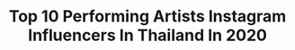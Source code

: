 ---
title: Top 10 Performing Artists Instagram Influencers In Thailand In 2020
description: >-
  Find top performing artists Instagram influencers in Thailand in 2020. Most popular hashtags: #quarantine #quarantinelife #thailand #covid.
platform: Instagram
profiles:
  - username: "lotte_thakorn"
    fullname: >-
      Lotte Thakorn ( ล็อตเต้ )
    location: "Thailand"
    followers: 132515
    engagement: 1150
    commentsToLikes: 0.009393
    id: ck5hcvp4ck7i70i11ry64az0o
    verified: false
    hashtags: "#loveatfirstsight, #lottesings, #venice, #partygirls"
  - username: "ssingss"
    fullname: >-
      Harit Cheewagaroon
    location: "Thailand"
    followers: 1463822
    engagement: 864
    commentsToLikes: 0.007151
    id: ck0tvajidakv00i19xvdw3cwn
    verified: true
    hashtags: "#istayhomefor, #whoareyouep4, #whoareyouep6, #oichiclub"
  - username: "peakpeemapol"
    fullname: >-
      Peemapol Panichtamrong
    location: "Thailand"
    followers: 678636
    engagement: 670
    commentsToLikes: 0.006272
    id: ck0tuuees8plf0i19t0n8vuzy
    verified: false
    hashtags: "#milrerun, #lazadathailand, #issuexlazada, #copyabangkok"
  - username: "puimekster"
    fullname: >-
      𝐏𝐮𝐢𝐦𝐞𝐤 (ปุยเมฆ) ☁️
    location: "Thailand"
    followers: 734485
    engagement: 1321
    commentsToLikes: 0.006141
    id: ck5hcvsbjk7z50i113ukfe6ou
    verified: true
    hashtags: "#happyaprilfoolsday, #whoareyou, #whoareyouep1, #carin"
  - username: "gemsstone"
    fullname: >-
      CHINNAKRIT TANASONTERACH
    location: "Thailand"
    followers: 33502
    engagement: 885
    commentsToLikes: 0.009043
    id: ck6tud64ifnp50j71ff5xpuml
    verified: false
    hashtags: "#getcloser, #enoflove, #hourglasscosmeticsthailand, #veilcollection"
  - username: "ms.curvylicious"
    fullname: >-
      | SWATI SRIVASTAVA |
    location: "Thailand"
    followers: 41421
    engagement: 146
    commentsToLikes: 0.075634
    id: ck0w051umcey00i19r2e8t873
    verified: false
    hashtags: "#throwback, #spiritualhealer, #acting, #corona"
  - username: "perthkvsr"
    fullname: >-
      Veerinsara.🌷
    location: "Thailand"
    followers: 394872
    engagement: 1475
    commentsToLikes: 0.004145
    id: ck0vx5q6nx9qu0i19xg477u0r
    verified: false
    hashtags: "#shopeefromhome, #shopeeth, #shopeeth55, #shopeethbrandsfestival"
  - username: "aniqausmanofficial"
    fullname: >-
      Aniqa Usman 🧿
    location: "Thailand"
    followers: 26869
    engagement: 134
    commentsToLikes: 0.099165
    id: ck8tdd08u2v620j78a5hylkdl
    verified: false
    hashtags: "#zhooshbrownies, #lawn2020, #elumeglaze, #pakdrama"
  - username: "benzkhaokhwan"
    fullname: >-
      ♡Khaokhwan K.
    location: "Thailand"
    followers: 190377
    engagement: 207
    commentsToLikes: 0.007577
    id: ck6uh37yu6q7q0j71ejaiybyx
    verified: true
    hashtags: "#paperoncemore, #beautypro, #ohmyterra, #glutacplus"
  - username: "zanizina"
    fullname: >-
      Zanizina
    location: "Thailand"
    followers: 535244
    engagement: 194
    commentsToLikes: 0.003537
    id: ck0w56nb325in0i196lh8krhb
    verified: false
    hashtags: "#lazada, #lazliveth, #lazadath, #pptvhd36"
---